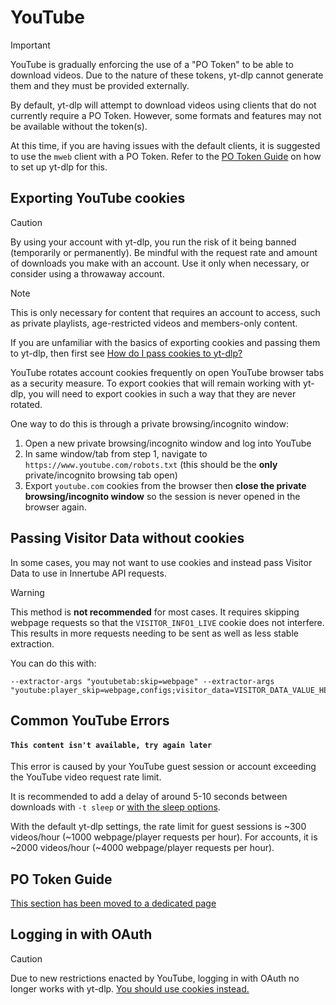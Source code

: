 # YouTube

> [!IMPORTANT]
> YouTube is gradually enforcing the use of a "PO Token" to be able to download videos. Due to the nature of these tokens, yt-dlp cannot generate them and they must be provided externally.
> 
> By default, yt-dlp will attempt to download videos using clients that do not currently require a PO Token. However, some formats and features may not be available without the token(s).
> 
> At this time, if you are having issues with the default clients, it is suggested to use the `mweb` client with a PO Token. Refer to the [PO Token Guide](https://github.com/yt-dlp/yt-dlp/wiki/PO-Token-Guide) on how to set up yt-dlp for this.

## Exporting YouTube cookies

> [!CAUTION]
> By using your account with yt-dlp, you run the risk of it being banned (temporarily or permanently).
> Be mindful with the request rate and amount of downloads you make with an account. Use it only when necessary, or consider using a throwaway account.

> [!NOTE]
> This is only necessary for content that requires an account to access, such as private playlists, age-restricted videos and members-only content.

If you are unfamiliar with the basics of exporting cookies and passing them to yt-dlp, then first see [How do I pass cookies to yt-dlp?](https://github.com/yt-dlp/yt-dlp/wiki/FAQ#how-do-i-pass-cookies-to-yt-dlp)

YouTube rotates account cookies frequently on open YouTube browser tabs as a security measure.
To export cookies that will remain working with yt-dlp, you will need to export cookies in such a way that they are never rotated. 

One way to do this is through a private browsing/incognito window:
1. Open a new private browsing/incognito window and log into YouTube
2. In same window/tab from step 1, navigate to `https://www.youtube.com/robots.txt` (this should be the **only** private/incognito browsing tab open)
3. Export `youtube.com` cookies from the browser then **close the private browsing/incognito window** so the session is never opened in the browser again.


## Passing Visitor Data without cookies

In some cases, you may not want to use cookies and instead pass Visitor Data to use in Innertube API requests. 

> [!WARNING]
> This method is **not recommended** for most cases. It requires skipping webpage requests so that the `VISITOR_INFO1_LIVE` cookie does not interfere. This results in more requests needing to be sent as well as less stable extraction.

You can do this with:

    --extractor-args "youtubetab:skip=webpage" --extractor-args "youtube:player_skip=webpage,configs;visitor_data=VISITOR_DATA_VALUE_HERE"

## Common YouTube Errors

#### `This content isn't available, try again later`

This error is caused by your YouTube guest session or account exceeding the YouTube video request rate limit. 

It is recommended to add a delay of around 5-10 seconds between downloads with `-t sleep` or [with the sleep options](https://github.com/yt-dlp/yt-dlp#workarounds).

With the default yt-dlp settings, the rate limit for guest sessions is ~300 videos/hour (~1000 webpage/player requests per hour). For accounts, it is ~2000 videos/hour (~4000 webpage/player requests per hour).


## PO Token Guide

[This section has been moved to a dedicated page](https://github.com/yt-dlp/yt-dlp/wiki/PO-Token-Guide)

## Logging in with OAuth

> [!CAUTION]
> Due to new restrictions enacted by YouTube, logging in with OAuth no longer works with yt-dlp. [You should use cookies instead.](#exporting-youtube-cookies)
